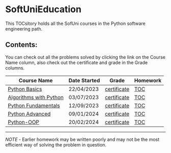 # SoftUniEducation

This TOCsitory holds all the SofUni courses in the Python software engineering
path.

## Contents:

You can check out all the problems solved by clicking the link on the Course
Name column, also
check out the certificate and grade in the Grade columns.

| **Course Name**                                                                                    | **Date Started** | **Grade**                                                              | Homework                                                                                  | 
|----------------------------------------------------------------------------------------------------|------------------|------------------------------------------------------------------------|-------------------------------------------------------------------------------------------|
| [Python Basics](https://github.com/pepk0/SoftUniEducation/tree/main/PythonBasics)                  | 22/04/2023       | [certificate](https://softuni.bg/certificates/details/172817/5aec6dfb) | [TOC](https://github.com/pepk0/SoftUniEducation/blob/main/PythonBasics/README.md)         |       
| [Algorithms with Python](https://github.com/pepk0/SoftUniEducation/tree/main/AlgorithmsWithPython) | 03/07/2023       | [certificate](https://softuni.bg/certificates/details/181215/e51ab860) | [TOC](https://github.com/pepk0/SoftUniEducation/blob/main/AlgorithmsWithPython/README.md) |
| [Python Fundamentals](https://github.com/pepk0/SoftUniEducation/tree/main/PythonFundamentals)      | 12/09/2023       | [certificate](https://softuni.bg/certificates/details/194497/b6034711) | [TOC](https://github.com/pepk0/SoftUniEducation/blob/main/PythonFundamentals/README.md)   |
| [Python Advanced](https://github.com/pepk0/SoftUniEducation/tree/main/PythonAdvanced)              | 09/01/2024       | [certificate](https://softuni.bg/certificates/details/203789/fb8ae2e1) | [TOC](https://github.com/pepk0/SoftUniEducation/blob/main/PythonAdvanced/README.md)       |    
| [Python-OOP](https://github.com/pepk0/SoftUniEducation/tree/main/Python-OOP)                       | 20/02/2024       | [certificate](https://softuni.bg/certificates/details/211571/d2c25766) | [TOC](https://github.com/pepk0/SoftUniEducation/blob/main/Python-OOP/README.md)           |                                                                     |

----
*NOTE* - Earlier homework may be written poorly and may not be the most
efficient way of solving the problem in question.